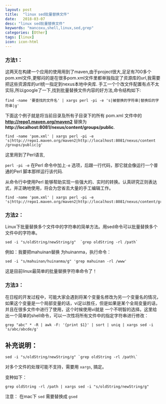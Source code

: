 ```yaml
---
layout: post
title:  "linux sed批量替换文件"
date:   2018-03-07
desc: "linux sed批量替换文件"
keywords: "mancoxu,shell,linux,sed,grep"
categories: [Other]
tags: [linux]
icon: icon-html
---
```



### 方法1：
 
这两天在构建一个应用的使用用到了maven,由于project很大,足足有700多个pom.xml文件,更郁闷的是在很多pom.xml文件里都单独指定了资源库的url,我需要把这些资源库的url统一指定到nexus本地中央库. 手工一个个改文件配置有点不太实际,所以google了一下,找到批量替换文件内容的好方法,命令结构如下:

```
find -name '要查找的文件名' | xargs perl -pi -e 's|被替换的字符串|替换后的字符串|g'
```

下面这个例子就是将当前目录及所有子目录下的所有 pom.xml 文件中的 **http://repo1.maven.org/maven2** 替换为 **http://localhost:8081/nexus/content/groups/public**.

```git
find -name 'pom.xml' | xargs perl -pi -e 's|http://repo1.maven.org/maven2|http://localhost:8081/nexus/content /groups/public|g'
```

这里用到了Perl语言,

`perl -pi -e` 在Perl 命令中加上`-e` 选项，后跟一行代码，那它就会像运行一个普通的Perl 脚本那样运行该代码.

从命令行中使用Perl 能够帮助实现一些强大的、实时的转换。认真研究正则表达式，并正确地使用，将会为您省去大量的手工编辑工作。

```git
find -name 'pom.xml' | xargs perl -pi -e 's|http://repo1.maven.org/maven2|http://localhost:8081/nexus/content/groups/public|g'
```
 


### 方法2：

Linux下批量替换多个文件中的字符串的简单方法。用sed命令可以批量替换多个文件中的字符串。

```
sed -i "s/oldString/newString/g"  `grep oldString -rl /path`
```

例如：我要把mahuinan替换 为huinanma，执行命令： 

```git
sed -i "s/mahuinan/huinanma/g" 'grep mahuinan -rl /www'
```

这是目前linux最简单的批量替换字符串命令了！ 

### 方法3：

在日程的开发过程中，可能大家会遇到将某个变量名修改为另一个变量名的情况，如果这个变量是一个局部变量的话，vi足以胜任，但是如果是某个全局变量的话，并且在很多文件中进行了使用，这个时候使用vi就是 一个不明智的选择。这里给出一个简单的shell命令，可以一次性将所有文件中的指定字符串进行修改：

```
grep "abc" * -R | awk -F: '{print $1}' | sort | uniq | xargs sed -i 's/abc/abcde/g'
```


## 补充说明：

```git
sed -i "s/oldString/newString/g" `grep oldString -rl /path\` 
```

对多个文件的处理可能不支持，需要用 `xargs`, 搞定。

变种如下：

```
grep oldString -rl /path | xargs sed -i "s/oldString/newString/g" 
```

注意： 在mac下 `sed` 需要替换成 `gsed`